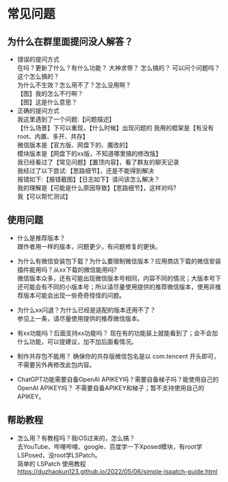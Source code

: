 # 常见问题

## 为什么在群里面提问没人解答？  

- 错误的提问方式  
在吗？更新了什么？有什么功能？
大神求带？ 怎么搞的？
可以问个问题吗？这个怎么搞的？  
为什么不生效？怎么用不了？怎么没用啊？  
【图】我的怎么不行啊？  
【图】这是什么意思？  
- 正确的提问方式  
我这里遇到了一个问题:【问题描述】  
【什么场景】下可以重现，【什么时候】出现问题的
我用的框架是【有没有root、内置、多开、共存】  
微信版本是【官方版、网盘下的、魔改的】  
模块版本是【网盘下的xx版，不知道哪里搞的修改版】  
我已经看过了【常见问题】【置顶内容】，看了群友的聊天记录  
我经过了以下尝试:【思路细节】，还是不能得到解决  
报错如下:【报错截图】【日志如下】请问该怎么解决？  
我的理解是【可能是什么原因导致】【思路细节】，这样对吗?  
我【可以帮忙测试】
  
## 使用问题  

- 什么是推荐版本？  
跟作者用一样的版本，问题更少，有问题修复的更快。

- 为什么有微信安装包下载？为什么要限制微信版本？应用商店下载的微信安装插件能用吗？从xx下载的微信能用吗?  
微信版本众多，还有可能出现微信版本号相同，内容不同的情况；大版本号下还可能会有不同的小版本号；所以请尽量使用提供的推荐微信版本，使用非推荐版本可能会出现一些奇奇怪怪的问题。

- 为什么xx闪退？为什么已经是适配的版本还用不了？  
参见上一条，请尽量使用提供的推荐微信版本。  

- 有xx功能吗？后面支持xx功能吗？
现在有的功能装上就能看到了；会不会加什么功能，可以提建议，加不加后面看情况。  

- 制作共存包不能用？
确保你的共存版微信包名是以 com.tencent 开头即可，不需要另外再修改此包内容。  

- ChatGPT功能需要自备OpenAI APIKEY吗？需要自备梯子吗？能使用自己的OpenAI APIKEY吗？
不需要自备APIKEY和梯子；暂不支持使用自己的APIKEY。  

## 帮助教程  

- 怎么用？有教程吗？我iOS过来的，怎么搞？  
去YouTube、哔哩哔哩、google、百度学一下Xposed模块，有root学LSPosed，没root学LSPatch。  
简单的 LSPatch 使用教程
https://duzhaokun123.github.io/2022/05/06/simple-lspatch-guide.html   
